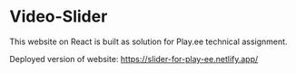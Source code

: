 # Video-Slider
This website on React is built as solution for Play.ee technical assignment.

Deployed version of website: https://slider-for-play-ee.netlify.app/
